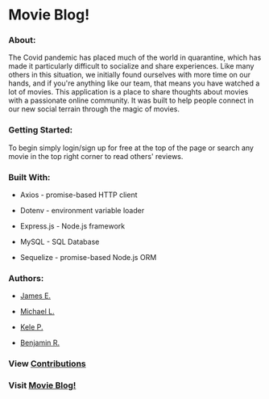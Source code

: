 # Movie Blog!

### About:

The Covid pandemic has placed much of the world in quarantine, which has made it particularly difficult to socialize and share experiences. Like many others in this situation, we initially found ourselves with more time on our hands, and if you're anything like our team, that means you have watched a lot of movies. This application is a place to share thoughts about movies with a passionate online community. It was built to help people connect in our new social terrain through the magic of movies. 

### Getting Started:

To begin simply login/sign up for free at the top of the page or search any movie in the top right corner to read others' reviews.

### Built With:

- Axios - promise-based HTTP client

- Dotenv - environment variable loader

- Express.js - Node.js framework

- MySQL - SQL Database

- Sequelize - promise-based Node.js ORM

### Authors:

- <a href="https://github.com/TuffLuffJimmy" target="_blank">James E.</a>

- <a href="https://github.com/Ljunghster" target="_blank">Michael L.</a>

- <a href="https://github.com/Foxk2p" target="_blank">Kele P.</a>

- <a href="https://github.com/benroznos" target="_blank">Benjamin R.</a>

### View <a href="https://github.com/Foxk2p/Movie-Blog/graphs/contributors" target="_blank">Contributions</a>

### Visit <a href="https://salty-reef-54366.herokuapp.com/" target="_blank">Movie Blog!</a>
